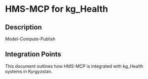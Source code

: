 # HMS-MCP for kg_Health

## Description

Model-Compute-Publish

## Integration Points

This document outlines how HMS-MCP is integrated with kg_Health systems in Kyrgyzstan.
